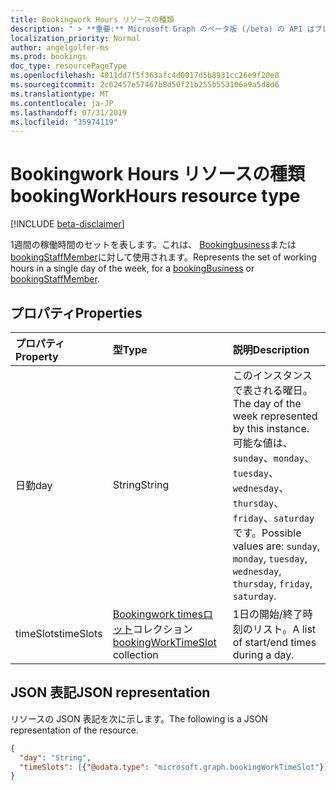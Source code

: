 ```yaml
---
title: Bookingwork Hours リソースの種類
description: " > **重要:** Microsoft Graph のベータ版 (/beta) の API はプレビュー中であるため、変更されることがあります。 実稼働アプリケーションでは、これらの API の使用はサポートされていません。"
localization_priority: Normal
author: angelgolfer-ms
ms.prod: bookings
doc_type: resourcePageType
ms.openlocfilehash: 4011dd7f5f363afc4d0017d5b8931cc26e9f20e8
ms.sourcegitcommit: 2c62457e57467b8d50f21b255b553106a9a5d8d6
ms.translationtype: MT
ms.contentlocale: ja-JP
ms.lasthandoff: 07/31/2019
ms.locfileid: "35974119"
---
```

# <a name="bookingworkhours-resource-type"></a><span data-ttu-id="67876-104">Bookingwork Hours リソースの種類</span><span class="sxs-lookup"><span data-stu-id="67876-104">bookingWorkHours resource type</span></span>

 [!INCLUDE [beta-disclaimer](../../includes/beta-disclaimer.md)]
 
<span data-ttu-id="67876-105">1週間の稼働時間のセットを表します。これは、 [Bookingbusiness](bookingbusiness.md)または[bookingStaffMember](bookingstaffmember.md)に対して使用されます。</span><span class="sxs-lookup"><span data-stu-id="67876-105">Represents the set of working hours in a single day of the week, for a [bookingBusiness](bookingbusiness.md) or [bookingStaffMember](bookingstaffmember.md).</span></span>

## <a name="properties"></a><span data-ttu-id="67876-106">プロパティ</span><span class="sxs-lookup"><span data-stu-id="67876-106">Properties</span></span>
| <span data-ttu-id="67876-107">プロパティ</span><span class="sxs-lookup"><span data-stu-id="67876-107">Property</span></span>     | <span data-ttu-id="67876-108">型</span><span class="sxs-lookup"><span data-stu-id="67876-108">Type</span></span>   |<span data-ttu-id="67876-109">説明</span><span class="sxs-lookup"><span data-stu-id="67876-109">Description</span></span>|
|:---------------|:--------|:----------|
|<span data-ttu-id="67876-110">日勤</span><span class="sxs-lookup"><span data-stu-id="67876-110">day</span></span>|<span data-ttu-id="67876-111">String</span><span class="sxs-lookup"><span data-stu-id="67876-111">String</span></span>| <span data-ttu-id="67876-112">このインスタンスで表される曜日。</span><span class="sxs-lookup"><span data-stu-id="67876-112">The day of the week represented by this instance.</span></span> <span data-ttu-id="67876-113">可能な値は、`sunday`、`monday`、`tuesday`、`wednesday`、`thursday`、`friday`、`saturday` です。</span><span class="sxs-lookup"><span data-stu-id="67876-113">Possible values are: `sunday`, `monday`, `tuesday`, `wednesday`, `thursday`, `friday`, `saturday`.</span></span>|
|<span data-ttu-id="67876-114">timeSlots</span><span class="sxs-lookup"><span data-stu-id="67876-114">timeSlots</span></span>|<span data-ttu-id="67876-115">[Bookingwork timesロット](bookingworktimeslot.md)コレクション</span><span class="sxs-lookup"><span data-stu-id="67876-115">[bookingWorkTimeSlot](bookingworktimeslot.md) collection</span></span>|<span data-ttu-id="67876-116">1日の開始/終了時刻のリスト。</span><span class="sxs-lookup"><span data-stu-id="67876-116">A list of start/end times during a day.</span></span>|

## <a name="json-representation"></a><span data-ttu-id="67876-117">JSON 表記</span><span class="sxs-lookup"><span data-stu-id="67876-117">JSON representation</span></span>

<span data-ttu-id="67876-118">リソースの JSON 表記を次に示します。</span><span class="sxs-lookup"><span data-stu-id="67876-118">The following is a JSON representation of the resource.</span></span>

<!-- {
  "blockType": "resource",
  "optionalProperties": [

  ],
  "@odata.type": "microsoft.graph.bookingWorkHours"
}-->

```json
{
  "day": "String",
  "timeSlots": [{"@odata.type": "microsoft.graph.bookingWorkTimeSlot"}]
}

```

<!-- uuid: 8fcb5dbc-d5aa-4681-8e31-b001d5168d79
2015-10-25 14:57:30 UTC -->
<!--
{
  "type": "#page.annotation",
  "description": "bookingWorkHours resource",
  "keywords": "",
  "section": "documentation",
  "tocPath": "",
  "suppressions": []
}
-->

